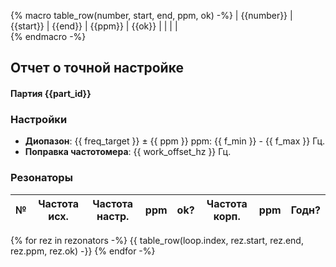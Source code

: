 {% macro table_row(number, start, end, ppm, ok) -%}
| {{number}}  | {{start}}             | {{end}}               | {{ppm}}      | {{ok}}   |               |       |      |       
{% endmacro -%}
## Отчет о точной настройке
#### Партия {{part_id}}

### Настройки
- __Диопазон__: {{ freq_target }} ± {{ ppm }} ppm: {{ f_min }} - {{ f_max }} Гц.
- __Поправка частотомера__: {{ work_offset_hz }} Гц.

### Резонаторы
| №    | Частота исх. | Частота настр. | ppm    | ok? | Частота корп. | ppm   | Годн? |
| ---- | ------------ | -------------- | ------ | --- | ------------- | ----- | ----- |
{% for rez in rezonators -%}
{{ table_row(loop.index, rez.start, rez.end, rez.ppm, rez.ok) -}}
{% endfor -%}